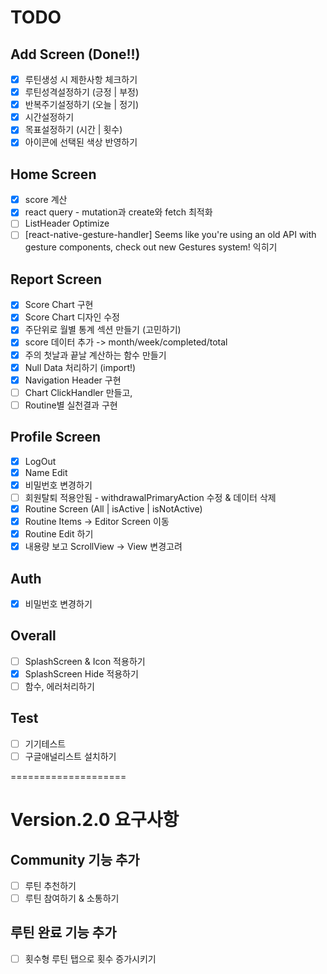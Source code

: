 # TODO

## Add Screen (Done!!)

- [x] 루틴생성 시 제한사항 체크하기
- [x] 루틴성격설정하기 (긍정 | 부정)
- [x] 반복주기설정하기 (오늘 | 정기)
- [x] 시간설정하기
- [x] 목표설정하기 (시간 | 횟수)
- [x] 아이콘에 선택된 색상 반영하기

## Home Screen

- [x] score 계산
- [x] react query - mutation과 create와 fetch 최적화
- [ ] ListHeader Optimize
- [ ] [react-native-gesture-handler] Seems like you're using an old API with gesture components, check out new Gestures system! 익히기

## Report Screen

- [x] Score Chart 구현
- [x] Score Chart 디자인 수정
- [x] 주단위로 월별 통계 섹션 만들기 (고민하기)
- [x] score 데이터 추가 -> month/week/completed/total
- [x] 주의 첫날과 끝날 계산하는 함수 만들기
- [x] Null Data 처리하기 (import!)
- [x] Navigation Header 구현
- [ ] Chart ClickHandler 만들고,
- [ ] Routine별 실천결과 구현

## Profile Screen

- [x] LogOut
- [x] Name Edit
- [x] 비밀번호 변경하기
- [ ] 회원탈퇴 적용안됨 - withdrawalPrimaryAction 수정 & 데이터 삭제
- [x] Routine Screen (All | isActive | isNotActive)
- [x] Routine Items -> Editor Screen 이동
- [x] Routine Edit 하기
- [x] 내용량 보고 ScrollView -> View 변경고려

## Auth

- [x] 비밀번호 변경하기

## Overall

- [ ] SplashScreen & Icon 적용하기
- [x] SplashScreen Hide 적용하기
- [ ] 함수, 에러처리하기

## Test

- [ ] 기기테스트
- [ ] 구글애널리스트 설치하기

====================

# Version.2.0 요구사항

## Community 기능 추가

- [ ] 루틴 추천하기
- [ ] 루틴 참여하기 & 소통하기

## 루틴 완료 기능 추가

- [ ] 횟수형 루틴 탭으로 횟수 증가시키기
